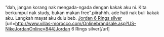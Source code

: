 “dah, jangan korang nak mengada-ngada dengan kakak aku ni. Kita berkumpul nak study, bukan makan free”.piirahhh. ade hati nak buli kakak aku. Langkah mayat aku dulu beb.
 <a href="http://www.villas-morocco.com/Onlinebrandsale.asp?US-NikeJordanOnline=844" >Jordan 6 Rings silver</a>
[url=http://www.villas-morocco.com/Onlinebrandsale.asp?US-NikeJordanOnline=844]Jordan 6 Rings silver[/url]